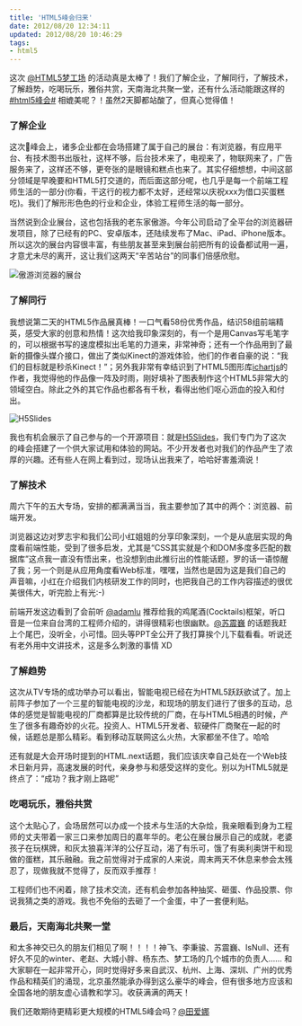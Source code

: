 ```yaml
---
title: 'HTML5峰会归来'
date: 2012/08/20 12:34:11
updated: 2012/08/20 10:46:29
tags:
- html5
---
```


这次 [@HTML5梦工场](https://weibo.com/html5dw) 的活动真是太棒了！我们了解企业，了解同行，了解技术，了解趋势，吃喝玩乐，雅俗共赏，天南海北共聚一堂，还有什么活动能跟这样的 [#html5峰会#](http://2012.html5dw.com/) 相媲美呢？！虽然2天脚都站酸了，但真心觉得值！

### 了解企业

这次峰会上，诸多企业都在会场搭建了属于自己的展台：有浏览器，有应用平台、有技术图书出版社，这样不够，后台技术来了，电视来了，物联网来了，广告服务来了，这样还不够，更夸张的是眼镜和糕点也来了。其实仔细想想，中间这部分领域是早晚要和HTML5打交道的，而后面这部分呢，也几乎是每一个前端工程师生活的一部分(你看，干这行的视力都不太好，还经常以庆祝xxx为借口买蛋糕吃)。我们了解形形色色的行业和企业，体验工程师生活的每一部分。

当然说到企业展台，这也包括我的老东家傲游。今年公司启动了全平台的浏览器研发项目，除了已经有的PC、安卓版本，还陆续发布了Mac、iPad、iPhone版本。所以这次的展台内容很丰富，有些朋友甚至来到展台前把所有的设备都试用一遍，才意尤未尽的离开，这让我们这两天“辛苦站台”的同事们倍感欣慰。

![傲游浏览器的展台](/uploads/2012/08/1544819964.jpg)

### 了解同行

我想说第二天的HTML5作品展真棒！一口气看58份优秀作品，结识58组前端精英，感受大家的创意和热情！这次给我印象深刻的，有一个是用Canvas写毛笔字的，可以根据书写的速度模拟出毛笔的力道来，非常神奇；还有一个作品用到了最新的摄像头媒介接口，做出了类似Kinect的游戏体验，他们的作者自豪的说：“我们的目标就是秒杀Kinect！”；另外我非常有幸结识到了HTML5图形库[ichartjs](http://www.ichartjs.cn)的作者，我觉得他的作品像一阵及时雨，刚好填补了图表制作这个HTML5非常大的领域空白。除此之外的其它作品也都各有千秋，看得出他们呕心沥血的投入和付出。

![H5Slides](/uploads/2012/08/186888587.png)

我也有机会展示了自己参与的一个开源项目：就是[H5Slides](http://h5Slides.com)，我们专门为了这次的峰会搭建了一个供大家试用和体验的网站。不少开发者也对我们的作品产生了浓厚的兴趣。还有些人在网上看到过，现场认出我来了，哈哈好害羞滴说！

<!--more-->

### 了解技术

周六下午的五大专场，安排的都满满当当，我主要参加了其中的两个：浏览器、前端开发。

浏览器这边对罗志宇和我们公司小红姐姐的分享印象深刻，一个是从底层实现的角度看前端性能，受到了很多启发，尤其是“CSS其实就是个和DOM多度多匹配的数据库”这点我一直没有悟出来，也没想到由此推衍出的性能话题，罗的话一语惊醒了我；另一个则是从应用角度看Web标准，嘿嘿，当然也是因为这是我们自己的声音嘛，小红在介绍我们内核研发工作的同时，也把我自己的工作内容描述的很优美很伟大，听完脸上有光:-)

前端开发这边看到了会前听 [@adamlu](http://adamlu.com) 推荐给我的鸡尾酒(Cocktails)框架，听口音是一位来自台湾的工程师介绍的，讲得很精彩也很幽默。[@苏震巍](https://weibo.com/jeffreysu1984) 的话题我赶上个尾巴，没听全，小可惜。回头等PPT全公开了我打算挨个儿下载看看。听说还有老外用中文讲技术，这是多么刺激的事情 XD

### 了解趋势

这次从TV专场的成功举办可以看出，智能电视已经在为HTML5跃跃欲试了。加上前阵子参加了一个三星的智能电视的沙龙，和现场的朋友们进行了很多的互动，总体的感觉是智能电视的厂商都算是比较传统的厂商，在与HTML5相遇的时候，产生了很多有趣奇妙的火花。投资人、HTML5开发者、软硬件厂商聚在一起的时候，话题总是那么精彩。看到移动互联网这么火热，大家都坐不住了。哈哈

还有就是大会开场时提到的HTML.next话题，我们应该庆幸自己处在一个Web技术日新月异，高速发展的时代，亲身参与和感受这样的变化。别以为HTML5就是终点了：“成功？我才刚上路呢”

### 吃喝玩乐，雅俗共赏

这个太贴心了，会场居然可以办成一个技术与生活的大杂烩，我亲眼看到身为工程师的丈夫带着一家三口来参加周日的嘉年华的。老公在展台展示自己的成就，老婆孩子在玩棋牌，和灰太狼喜洋洋的公仔互动，渴了有乐可，饿了有奥利奥饼干和现做的蛋糕，其乐融融。我之前觉得对于成家的人来说，周末两天不休息来参会太残忍了，现做我就不觉得了，反而双手推荐！

工程师们也不闲着，除了技术交流，还有机会参加各种抽奖、砸蛋、作品投票、你说我猜之类的游戏。我也不免俗的去砸了一个金蛋，中了一套便利贴。

### 最后，天南海北共聚一堂

和太多神交已久的朋友们相见了啊！！！！神飞、李秉骏、苏震巍、IsNull、还有好久不见的winter、老赵、大城小胖、杨东杰、梦工场的几个城市的负责人…… 和大家聊在一起非常开心，同时觉得好多来自武汉、杭州、上海、深圳、广州的优秀作品和精英们的涌现，北京虽然能承办得到这么豪华的峰会，但有很多地方应该和全国各地的朋友虚心请教和学习。收获满满的两天！

我们还敢期待更精彩更大规模的HTML5峰会吗？[@田爱娜](https://weibo.com/mengyang0398)
